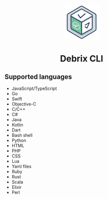 <p style="text-align: center" align="center">
 <img src="docs/logo.svg" height="120" alt="Debrix logo"/>
</p>

<h1 style="text-align: center" align="center">Debrix CLI</h1>

## Supported languages

- JavaScript/TypeScript
- Go
- Swift
- Objective-C
- C/C++
- C#
- Java
- Kotlin
- Dart
- Bash shell
- Python
- HTML
- PHP
- CSS
- Lua
- Yaml files
- Ruby
- Rust
- Scala
- Elixir
- Perl